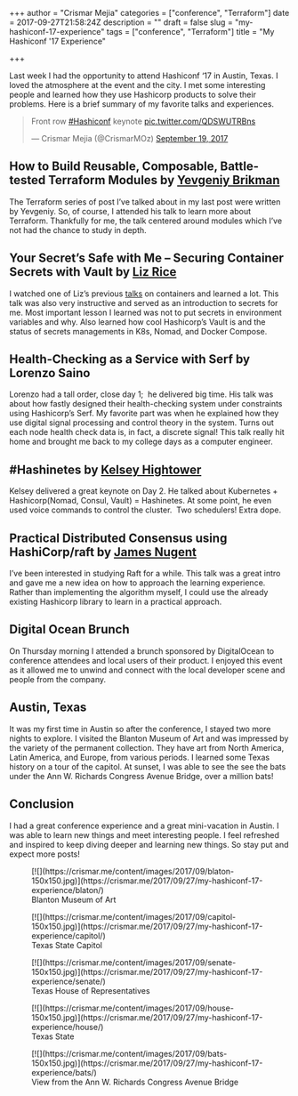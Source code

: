 +++
author = "Crismar Mejia"
categories = ["conference", "Terraform"]
date = 2017-09-27T21:58:24Z
description = ""
draft = false
slug = "my-hashiconf-17-experience"
tags = ["conference", "Terraform"]
title = "My Hashiconf '17 Experience"

+++

Last week I had the opportunity to attend Hashiconf ‘17 in Austin, Texas. I loved the atmosphere at the event and the city. I met some interesting people and learned how they use Hashicorp products to solve their problems. Here is a brief summary of my favorite talks and experiences.

> Front row [#Hashiconf](https://twitter.com/hashtag/Hashiconf?src=hash&ref_src=twsrc%5Etfw) keynote [pic.twitter.com/QDSWUTRBns](https://t.co/QDSWUTRBns)
> 
> — Crismar Mejia (@CrismarMOz) [September 19, 2017](https://twitter.com/CrismarMOz/status/910148068191932416?ref_src=twsrc%5Etfw)


## How to Build Reusable, Composable, Battle-tested Terraform Modules by [Yevgeniy Brikman](https://twitter.com/brikis98)

The Terraform series of post I’ve talked about in my last post were written by Yevgeniy. So, of course, I attended his talk to learn more about Terraform. Thankfully for me, the talk centered around modules which I’ve not had the chance to study in depth.

## Your Secret’s Safe with Me – Securing Container Secrets with Vault by [Liz Rice](https://www.hashiconf.com/talks/liz-rice.html)

I watched one of Liz’s previous [talks](https://www.youtube.com/watch?v=HPuvDm8IC-4) on containers and learned a lot. This talk was also very instructive and served as an introduction to secrets for me. Most important lesson I learned was not to put secrets in environment variables and why. Also learned how cool Hashicorp’s Vault is and the status of secrets managements in K8s, Nomad, and Docker Compose.

## Health-Checking as a Service with Serf by Lorenzo Saino

Lorenzo had a tall order, close day 1;  he delivered big time. His talk was about how fastly designed their health-checking system under constraints using Hashicorp’s Serf. My favorite part was when he explained how they use digital signal processing and control theory in the system. Turns out each node health check data is, in fact, a discrete signal! This talk really hit home and brought me back to my college days as a computer engineer.

## #Hashinetes by [Kelsey Hightower](https://twitter.com/kelseyhightower)

Kelsey delivered a great keynote on Day 2. He talked about Kubernetes + Hashicorp(Nomad, Consul, Vault) = Hashinetes. At some point, he even used voice commands to control the cluster.  Two schedulers! Extra dope.

## Practical Distributed Consensus using HashiCorp/raft by [James Nugent](https://twitter.com/jen20)

I’ve been interested in studying Raft for a while. This talk was a great intro and gave me a new idea on how to approach the learning experience. Rather than implementing the algorithm myself, I could use the already existing Hashicorp library to learn in a practical approach.

## Digital Ocean Brunch

On Thursday morning I attended a brunch sponsored by DigitalOcean to conference attendees and local users of their product. I enjoyed this event as it allowed me to unwind and connect with the local developer scene and people from the company.

## Austin, Texas

It was my first time in Austin so after the conference, I stayed two more nights to explore. I visited the Blanton Museum of Art and was impressed by the variety of the permanent collection. They have art from North America, Latin America, and Europe, from various periods. I learned some Texas history on a tour of the capitol. At sunset, I was able to see the see the bats under the Ann W. Richards Congress Avenue Bridge, over a million bats!

## Conclusion

I had a great conference experience and a great mini-vacation in Austin. I was able to learn new things and meet interesting people. I feel refreshed and inspired to keep diving deeper and learning new things. So stay put and expect more posts!

<div class="gallery galleryid-147 gallery-columns-3 gallery-size-thumbnail" id="gallery-1"><figure class="gallery-item"><div class="gallery-icon portrait">[![](https://crismar.me/content/images/2017/09/blaton-150x150.jpg)](https://crismar.me/2017/09/27/my-hashiconf-17-experience/blaton/)</div><figcaption class="wp-caption-text gallery-caption" id="gallery-1-156"> Blanton Museum of Art </figcaption></figure><figure class="gallery-item"><div class="gallery-icon portrait">[![](https://crismar.me/content/images/2017/09/capitol-150x150.jpg)](https://crismar.me/2017/09/27/my-hashiconf-17-experience/capitol/)</div><figcaption class="wp-caption-text gallery-caption" id="gallery-1-155"> Texas State Capitol </figcaption></figure><figure class="gallery-item"><div class="gallery-icon portrait">[![](https://crismar.me/content/images/2017/09/senate-150x150.jpg)](https://crismar.me/2017/09/27/my-hashiconf-17-experience/senate/)</div><figcaption class="wp-caption-text gallery-caption" id="gallery-1-159"> Texas House of Representatives </figcaption></figure><figure class="gallery-item"><div class="gallery-icon portrait">[![](https://crismar.me/content/images/2017/09/house-150x150.jpg)](https://crismar.me/2017/09/27/my-hashiconf-17-experience/house/)</div><figcaption class="wp-caption-text gallery-caption" id="gallery-1-158"> Texas State </figcaption></figure><figure class="gallery-item"><div class="gallery-icon portrait">[![](https://crismar.me/content/images/2017/09/bats-150x150.jpg)](https://crismar.me/2017/09/27/my-hashiconf-17-experience/bats/)</div><figcaption class="wp-caption-text gallery-caption" id="gallery-1-157"> View from the Ann W. Richards Congress Avenue Bridge </figcaption></figure></div>

